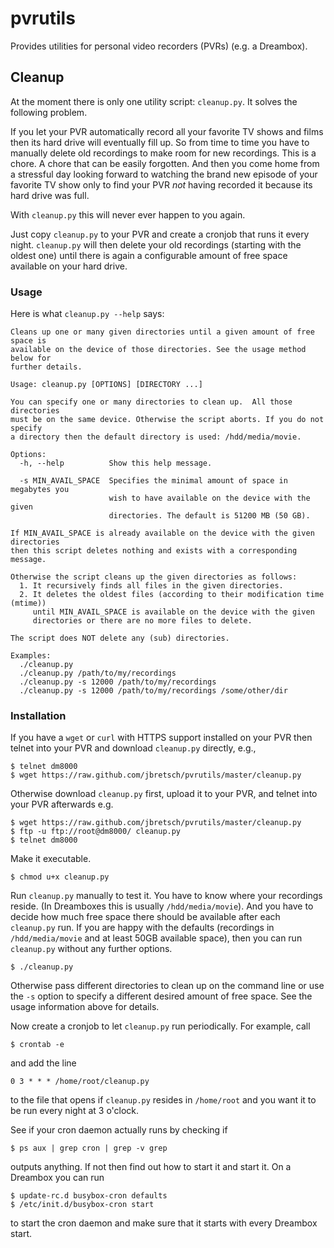 pvrutils
========

Provides utilities for personal video recorders (PVRs) (e.g. a Dreambox).

## Cleanup

At the moment there is only one utility script: `cleanup.py`. It solves the
following problem.

If you let your PVR automatically record all your favorite TV shows and films
then its hard drive will eventually fill up. So from time to time you have to 
manually delete old recordings to make room for new recordings. This is a chore.
A chore that can be easily forgotten. And then you come home from a stressful
day looking forward to watching the brand new episode of your favorite TV show
only to find your PVR _not_ having recorded it because its hard drive was full.

With `cleanup.py` this will never ever happen to you again.

Just copy `cleanup.py` to your PVR and create a cronjob that runs it every
night.  `cleanup.py` will then delete your old recordings (starting with the
oldest one) until there is again a configurable amount of free space available
on your hard drive.

### Usage

Here is what `cleanup.py --help` says:

```
Cleans up one or many given directories until a given amount of free space is
available on the device of those directories. See the usage method below for
further details.

Usage: cleanup.py [OPTIONS] [DIRECTORY ...]

You can specify one or many directories to clean up.  All those directories
must be on the same device. Otherwise the script aborts. If you do not specify
a directory then the default directory is used: /hdd/media/movie.

Options:
  -h, --help          Show this help message.

  -s MIN_AVAIL_SPACE  Specifies the minimal amount of space in megabytes you
                      wish to have available on the device with the given
                      directories. The default is 51200 MB (50 GB).

If MIN_AVAIL_SPACE is already available on the device with the given directories
then this script deletes nothing and exists with a corresponding message.

Otherwise the script cleans up the given directories as follows:
  1. It recursively finds all files in the given directories.
  2. It deletes the oldest files (according to their modification time (mtime))
     until MIN_AVAIL_SPACE is available on the device with the given
     directories or there are no more files to delete.

The script does NOT delete any (sub) directories.

Examples:
  ./cleanup.py
  ./cleanup.py /path/to/my/recordings
  ./cleanup.py -s 12000 /path/to/my/recordings
  ./cleanup.py -s 12000 /path/to/my/recordings /some/other/dir
```

### Installation

If you have a `wget` or `curl` with HTTPS support installed on your PVR then
telnet into your PVR and download `cleanup.py` directly, e.g.,

    $ telnet dm8000
    $ wget https://raw.github.com/jbretsch/pvrutils/master/cleanup.py

Otherwise download `cleanup.py` first, upload it to your PVR, and telnet into
your PVR afterwards e.g.

    $ wget https://raw.github.com/jbretsch/pvrutils/master/cleanup.py
    $ ftp -u ftp://root@dm8000/ cleanup.py
    $ telnet dm8000

Make it executable.

    $ chmod u+x cleanup.py

Run `cleanup.py` manually to test it. You have to know where your recordings
reside. (In Dreamboxes this is usually `/hdd/media/movie`). And you have to
decide how much free space there should be available after each `cleanup.py`
run. If you are happy with the defaults (recordings in `/hdd/media/movie` and
at least 50GB available space), then you can run `cleanup.py` without any
further options.

    $ ./cleanup.py

Otherwise pass different directories to clean up on the command line or use the
`-s` option to specify a different desired amount of free space. See the usage
information above for details.

Now create a cronjob to let `cleanup.py` run periodically. For example, call

    $ crontab -e

and add the line

    0 3 * * * /home/root/cleanup.py

to the file that opens if `cleanup.py` resides in `/home/root` and you want it
to be run every night at 3 o'clock.

See if your cron daemon actually runs by checking if

    $ ps aux | grep cron | grep -v grep

outputs anything. If not then find out how to start it and start it. On a
Dreambox you can run

    $ update-rc.d busybox-cron defaults
    $ /etc/init.d/busybox-cron start

to start the cron daemon and make sure that it starts with every Dreambox
start.
